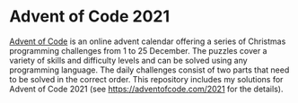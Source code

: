 # Advent of Code 2021

[Advent of Code](https://adventofcode.com/2021) is an online advent calendar offering a series of Christmas programming challenges from 1 to 25 December. The puzzles cover a variety of skills and difficulty levels and can be solved using any programming language. The daily challenges consist of two parts that need to be solved in the correct order. This repository includes my solutions for Advent of Code 2021 (see https://adventofcode.com/2021 for the details).
